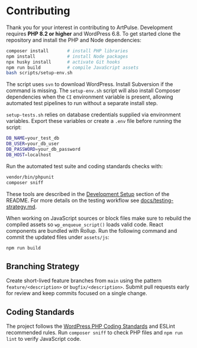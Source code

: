 # Contributing

Thank you for your interest in contributing to ArtPulse. Development requires **PHP 8.2 or higher** and WordPress 6.8. To get started clone the repository and install the PHP and Node dependencies:

```bash
composer install       # install PHP libraries
npm install            # install Node packages
npx husky install      # activate Git hooks
npm run build          # compile JavaScript assets
bash scripts/setup-env.sh
```
The script uses `svn` to download WordPress. Install Subversion if the command is missing.
The `setup-env.sh` script will also install Composer dependencies when the
`CI` environment variable is present, allowing automated test pipelines to run
without a separate install step.

`setup-tests.sh` relies on database credentials supplied via environment
variables. Export these variables or create a `.env` file before running the
script:

```bash
DB_NAME=your_test_db
DB_USER=your_db_user
DB_PASSWORD=your_db_password
DB_HOST=localhost
```

Run the automated test suite and coding standards checks with:

```bash
vendor/bin/phpunit
composer sniff
```

These tools are described in the [Development Setup](README.md#development-setup) section of the README. For more details on the testing workflow see [docs/testing-strategy.md](docs/testing-strategy.md).

When working on JavaScript sources or block files make sure to rebuild the
compiled assets so `wp_enqueue_script()` loads valid code. React components are
bundled with Rollup. Run the following command and commit the updated files under
`assets/js`:

```bash
npm run build
```

## Branching Strategy

Create short-lived feature branches from `main` using the pattern `feature/<description>` or `bugfix/<description>`. Submit pull requests early for review and keep commits focused on a single change.

## Coding Standards

The project follows the [WordPress PHP Coding Standards](https://developer.wordpress.org/coding-standards/wordpress-coding-standards/php/) and ESLint recommended rules. Run `composer sniff` to check PHP files and `npm run lint` to verify JavaScript code.
